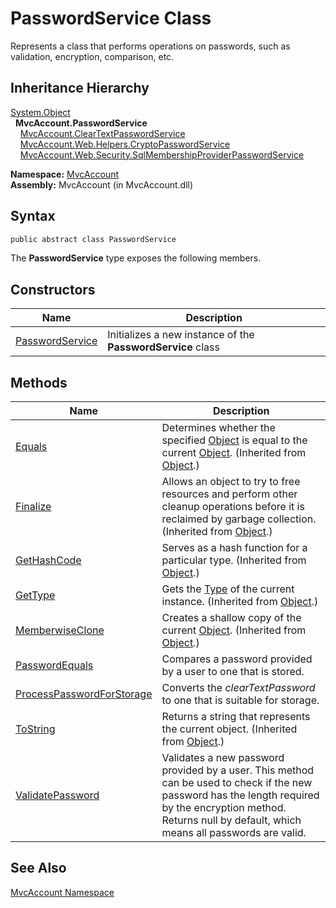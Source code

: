 PasswordService Class
=====================
Represents a class that performs operations on passwords, such as validation, encryption, comparison, etc.


Inheritance Hierarchy
---------------------
[System.Object][1]  
  **MvcAccount.PasswordService**  
    [MvcAccount.ClearTextPasswordService][2]  
    [MvcAccount.Web.Helpers.CryptoPasswordService][3]  
    [MvcAccount.Web.Security.SqlMembershipProviderPasswordService][4]  

**Namespace:** [MvcAccount][5]  
**Assembly:** MvcAccount (in MvcAccount.dll)

Syntax
------

```csharp
public abstract class PasswordService
```

The **PasswordService** type exposes the following members.


Constructors
------------

Name                 | Description                                                 
-------------------- | ----------------------------------------------------------- 
[PasswordService][6] | Initializes a new instance of the **PasswordService** class 


Methods
-------

Name                            | Description                                                                                                                                                                                                       
------------------------------- | ----------------------------------------------------------------------------------------------------------------------------------------------------------------------------------------------------------------- 
[Equals][7]                     | Determines whether the specified [Object][1] is equal to the current [Object][1]. (Inherited from [Object][1].)                                                                                                   
[Finalize][8]                   | Allows an object to try to free resources and perform other cleanup operations before it is reclaimed by garbage collection. (Inherited from [Object][1].)                                                        
[GetHashCode][9]                | Serves as a hash function for a particular type. (Inherited from [Object][1].)                                                                                                                                    
[GetType][10]                   | Gets the [Type][11] of the current instance. (Inherited from [Object][1].)                                                                                                                                        
[MemberwiseClone][12]           | Creates a shallow copy of the current [Object][1]. (Inherited from [Object][1].)                                                                                                                                  
[PasswordEquals][13]            | Compares a password provided by a user to one that is stored.                                                                                                                                                     
[ProcessPasswordForStorage][14] | Converts the *clearTextPassword* to one that is suitable for storage.                                                                                                                                             
[ToString][15]                  | Returns a string that represents the current object. (Inherited from [Object][1].)                                                                                                                                
[ValidatePassword][16]          | Validates a new password provided by a user. This method can be used to check if the new password has the length required by the encryption method. Returns null by default, which means all passwords are valid. 


See Also
--------
[MvcAccount Namespace][5]  

[1]: http://msdn.microsoft.com/en-us/library/e5kfa45b
[2]: ../ClearTextPasswordService/README.md
[3]: ../../MvcAccount.Web.Helpers/CryptoPasswordService/README.md
[4]: ../../MvcAccount.Web.Security/SqlMembershipProviderPasswordService/README.md
[5]: ../README.md
[6]: _ctor.md
[7]: http://msdn.microsoft.com/en-us/library/bsc2ak47
[8]: http://msdn.microsoft.com/en-us/library/4k87zsw7
[9]: http://msdn.microsoft.com/en-us/library/zdee4b3y
[10]: http://msdn.microsoft.com/en-us/library/dfwy45w9
[11]: http://msdn.microsoft.com/en-us/library/42892f65
[12]: http://msdn.microsoft.com/en-us/library/57ctke0a
[13]: PasswordEquals.md
[14]: ProcessPasswordForStorage.md
[15]: http://msdn.microsoft.com/en-us/library/7bxwbwt2
[16]: ValidatePassword.md